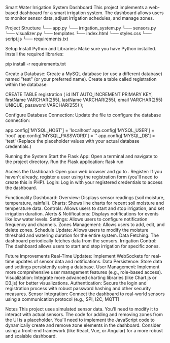 Smart Water Irrigation System Dashboard
This project implements a web-based dashboard for a smart irrigation system. The dashboard allows users to monitor sensor data, adjust irrigation schedules, and manage zones.

Project Structure
└── app.py
└── irrigation_system.py
└── sensors.py
└── visualizer.py
└── templates
    └── index.html
└── styles.css
└── script.js
└── requirements.txt

Setup
Install Python and Libraries:
Make sure you have Python installed.
Install the required libraries:

pip install -r requirements.txt

Create a Database:
Create a MySQL database (or use a different database) named "test" (or your preferred name).
Create a table called registration within the database:

CREATE TABLE registration (
    id INT AUTO_INCREMENT PRIMARY KEY,
    firstName VARCHAR(255),
    lastName VARCHAR(255),
    email VARCHAR(255) UNIQUE,
    password VARCHAR(255)
);

Configure Database Connection:
Update the 
 file to configure the database connection:

app.config['MYSQL_HOST'] = 'localhost'
app.config['MYSQL_USER'] = 'root'
app.config['MYSQL_PASSWORD'] = ''
app.config['MYSQL_DB'] = 'test'
(Replace the placeholder values with your actual database credentials.)

Running the System
Start the Flask App:
Open a terminal and navigate to the project directory.
Run the Flask application:
flask run

Access the Dashboard:
Open your web browser and go to 
.
Register:
If you haven't already, register a user using the registration form (you'll need to create this in PHP).
Login:
Log in with your registered credentials to access the dashboard.

Functionality
Dashboard:
Overview: Displays sensor readings (soil moisture, temperature, rainfall).
Charts: Shows line charts for recent soil moisture and temperature data.
Controls: Allows users to start and stop irrigation, and set irrigation duration.
Alerts & Notifications: Displays notifications for events like low water levels.
Settings: Allows users to configure notification frequency and channels.
Zones Management: Allows users to add, edit, and delete zones.
Schedule Update: Allows users to modify the moisture threshold and watering duration for the entire system.
Data Fetching: The dashboard periodically fetches data from the sensors.
Irrigation Control: The dashboard allows users to start and stop irrigation for specific zones.

Future Improvements
Real-Time Updates: Implement WebSockets for real-time updates of sensor data and notifications.
Data Persistence: Store data and settings persistently using a database.
User Management: Implement more comprehensive user management features (e.g., role-based access).
Visualization: Integrate more advanced charting libraries (like Chart.js or D3.js) for better visualizations.
Authentication: Secure the login and registration process with robust password hashing and other security measures.
Sensor Integration: Connect the dashboard to real-world sensors using a communication protocol (e.g., SPI, I2C, MQTT)

Notes
This project uses simulated sensor data. You'll need to modify it to interact with actual sensors.
The code for adding and removing zones from the UI is a placeholder. You'll need to implement the JavaScript code to dynamically create and remove zone elements in the dashboard.
Consider using a front-end framework (like React, Vue, or Angular) for a more robust and scalable dashboard.
